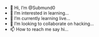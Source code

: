 - 👋 Hi, I’m @Submund0
- 👀 I’m interested in learning...
- 🌱 I’m currently learning live...
- 💞️ I’m looking to collaborate on hacking...
- 📫 How to reach me say hi...

<!---
Submund0/Submund0 is a ✨ special ✨ repository because its `README.md` (this file) appears on your GitHub profile.
You can click the Preview link to take a look at your changes.
--->
